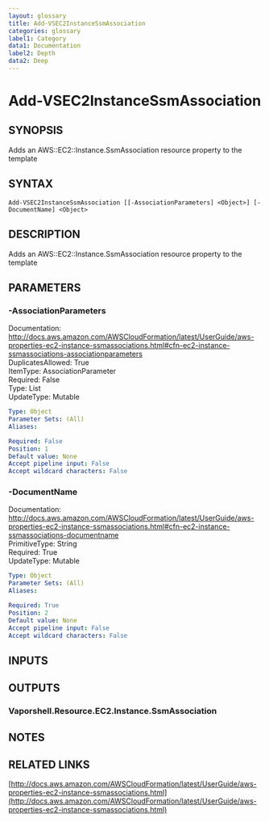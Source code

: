 ```yaml
---
layout: glossary
title: Add-VSEC2InstanceSsmAssociation
categories: glossary
label1: Category
data1: Documentation
label2: Depth
data2: Deep
---
```


# Add-VSEC2InstanceSsmAssociation

## SYNOPSIS
Adds an AWS::EC2::Instance.SsmAssociation resource property to the template

## SYNTAX

```
Add-VSEC2InstanceSsmAssociation [[-AssociationParameters] <Object>] [-DocumentName] <Object>
```

## DESCRIPTION
Adds an AWS::EC2::Instance.SsmAssociation resource property to the template

## PARAMETERS

### -AssociationParameters
Documentation: http://docs.aws.amazon.com/AWSCloudFormation/latest/UserGuide/aws-properties-ec2-instance-ssmassociations.html#cfn-ec2-instance-ssmassociations-associationparameters    
DuplicatesAllowed: True    
ItemType: AssociationParameter    
Required: False    
Type: List    
UpdateType: Mutable

```yaml
Type: Object
Parameter Sets: (All)
Aliases: 

Required: False
Position: 1
Default value: None
Accept pipeline input: False
Accept wildcard characters: False
```

### -DocumentName
Documentation: http://docs.aws.amazon.com/AWSCloudFormation/latest/UserGuide/aws-properties-ec2-instance-ssmassociations.html#cfn-ec2-instance-ssmassociations-documentname    
PrimitiveType: String    
Required: True    
UpdateType: Mutable

```yaml
Type: Object
Parameter Sets: (All)
Aliases: 

Required: True
Position: 2
Default value: None
Accept pipeline input: False
Accept wildcard characters: False
```

## INPUTS

## OUTPUTS

### Vaporshell.Resource.EC2.Instance.SsmAssociation

## NOTES

## RELATED LINKS

[http://docs.aws.amazon.com/AWSCloudFormation/latest/UserGuide/aws-properties-ec2-instance-ssmassociations.html](http://docs.aws.amazon.com/AWSCloudFormation/latest/UserGuide/aws-properties-ec2-instance-ssmassociations.html)

